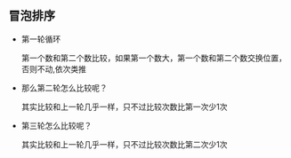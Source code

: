 ## 冒泡排序

- 第一轮循环

    第一个数和第二个数比较，如果第一个数大，第一个数和第二个数交换位置，否则不动,依次类推


- 那么第二轮怎么比较呢？

    其实比较和上一轮几乎一样，只不过比较次数比第一次少1次

- 第三轮怎么比较呢？

    其实比较和上一轮几乎一样，只不过比较次数比第二次少1次